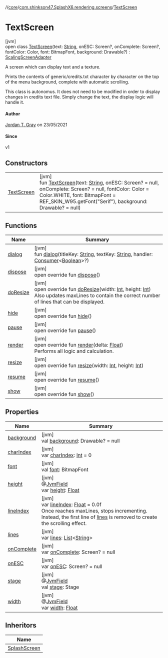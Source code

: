 //[core](../../../index.md)/[com.shinkson47.SplashX6.rendering.screens](../index.md)/[TextScreen](index.md)

# TextScreen

[jvm]\
open class [TextScreen](index.md)(text: [String](https://kotlinlang.org/api/latest/jvm/stdlib/kotlin/-string/index.html), onESC: Screen?, onComplete: Screen?, fontColor: Color, font: BitmapFont, background: Drawable?) : [ScalingScreenAdapter](../../com.shinkson47.SplashX6.rendering.ui/-scaling-screen-adapter/index.md)

A screen which can display text and a texture.

Prints the contents of generic/credits.txt character by character on the top of the menu background, complete with automatic scrolling.

This class is autonomus. It does not need to be modified in order to display changes in credits text file. Simply change the text, the display logic will handle it.

#### Author

[Jordan T. Gray](https://www.shinkson47.in) on 23/05/2021

#### Since

v1

## Constructors

| | |
|---|---|
| [TextScreen](-text-screen.md) | [jvm]<br>fun [TextScreen](-text-screen.md)(text: [String](https://kotlinlang.org/api/latest/jvm/stdlib/kotlin/-string/index.html), onESC: Screen? = null, onComplete: Screen? = null, fontColor: Color = Color.WHITE, font: BitmapFont = REF_SKIN_W95.getFont("Serif"), background: Drawable? = null) |

## Functions

| Name | Summary |
|---|---|
| [dialog](../../com.shinkson47.SplashX6.rendering.ui/-scaling-screen-adapter/dialog.md) | [jvm]<br>fun [dialog](../../com.shinkson47.SplashX6.rendering.ui/-scaling-screen-adapter/dialog.md)(titleKey: [String](https://kotlinlang.org/api/latest/jvm/stdlib/kotlin/-string/index.html), textKey: [String](https://kotlinlang.org/api/latest/jvm/stdlib/kotlin/-string/index.html), handler: [Consumer](https://docs.oracle.com/javase/8/docs/api/java/util/function/Consumer.html)&lt;[Boolean](https://kotlinlang.org/api/latest/jvm/stdlib/kotlin/-boolean/index.html)&gt;?) |
| [dispose](../../com.shinkson47.SplashX6.rendering.screens.game/-game-screen/index.md#2084822502%2FFunctions%2F971615585) | [jvm]<br>open override fun [dispose](../../com.shinkson47.SplashX6.rendering.screens.game/-game-screen/index.md#2084822502%2FFunctions%2F971615585)() |
| [doResize](do-resize.md) | [jvm]<br>open override fun [doResize](do-resize.md)(width: [Int](https://kotlinlang.org/api/latest/jvm/stdlib/kotlin/-int/index.html), height: [Int](https://kotlinlang.org/api/latest/jvm/stdlib/kotlin/-int/index.html))<br>Also updates maxLines to contain the correct number of lines that can be displayed. |
| [hide](../../com.shinkson47.SplashX6.rendering.screens.game/-game-screen/index.md#1075297875%2FFunctions%2F971615585) | [jvm]<br>open override fun [hide](../../com.shinkson47.SplashX6.rendering.screens.game/-game-screen/index.md#1075297875%2FFunctions%2F971615585)() |
| [pause](../../com.shinkson47.SplashX6.rendering.screens.game/-game-screen/index.md#-510703633%2FFunctions%2F971615585) | [jvm]<br>open override fun [pause](../../com.shinkson47.SplashX6.rendering.screens.game/-game-screen/index.md#-510703633%2FFunctions%2F971615585)() |
| [render](render.md) | [jvm]<br>open override fun [render](render.md)(delta: [Float](https://kotlinlang.org/api/latest/jvm/stdlib/kotlin/-float/index.html))<br>Performs all logic and calculation. |
| [resize](../../com.shinkson47.SplashX6.rendering.ui/-scaling-screen-adapter/resize.md) | [jvm]<br>open override fun [resize](../../com.shinkson47.SplashX6.rendering.ui/-scaling-screen-adapter/resize.md)(width: [Int](https://kotlinlang.org/api/latest/jvm/stdlib/kotlin/-int/index.html), height: [Int](https://kotlinlang.org/api/latest/jvm/stdlib/kotlin/-int/index.html)) |
| [resume](../../com.shinkson47.SplashX6.rendering.screens.game/-game-screen/index.md#434199496%2FFunctions%2F971615585) | [jvm]<br>open override fun [resume](../../com.shinkson47.SplashX6.rendering.screens.game/-game-screen/index.md#434199496%2FFunctions%2F971615585)() |
| [show](show.md) | [jvm]<br>open override fun [show](show.md)() |

## Properties

| Name | Summary |
|---|---|
| [background](background.md) | [jvm]<br>val [background](background.md): Drawable? = null |
| [charIndex](char-index.md) | [jvm]<br>var [charIndex](char-index.md): [Int](https://kotlinlang.org/api/latest/jvm/stdlib/kotlin/-int/index.html) = 0 |
| [font](font.md) | [jvm]<br>val [font](font.md): BitmapFont |
| [height](../../com.shinkson47.SplashX6.rendering.ui/-scaling-screen-adapter/height.md) | [jvm]<br>@[JvmField](https://kotlinlang.org/api/latest/jvm/stdlib/kotlin.jvm/-jvm-field/index.html)<br>var [height](../../com.shinkson47.SplashX6.rendering.ui/-scaling-screen-adapter/height.md): [Float](https://kotlinlang.org/api/latest/jvm/stdlib/kotlin/-float/index.html) |
| [lineIndex](line-index.md) | [jvm]<br>var [lineIndex](line-index.md): [Float](https://kotlinlang.org/api/latest/jvm/stdlib/kotlin/-float/index.html) = 0.0f<br>Once reaches maxLines, stops incrementing. Instead, the first line of [lines](https://kotlinlang.org/api/latest/jvm/stdlib/kotlin.text/index.html) is removed to create the scrolling effect. |
| [lines](lines.md) | [jvm]<br>var [lines](lines.md): [List](https://kotlinlang.org/api/latest/jvm/stdlib/kotlin.collections/-list/index.html)&lt;[String](https://kotlinlang.org/api/latest/jvm/stdlib/kotlin/-string/index.html)&gt; |
| [onComplete](on-complete.md) | [jvm]<br>var [onComplete](on-complete.md): Screen? = null |
| [onESC](on-e-s-c.md) | [jvm]<br>var [onESC](on-e-s-c.md): Screen? = null |
| [stage](../../com.shinkson47.SplashX6.rendering.ui/-scaling-screen-adapter/stage.md) | [jvm]<br>@[JvmField](https://kotlinlang.org/api/latest/jvm/stdlib/kotlin.jvm/-jvm-field/index.html)<br>val [stage](../../com.shinkson47.SplashX6.rendering.ui/-scaling-screen-adapter/stage.md): Stage |
| [width](../../com.shinkson47.SplashX6.rendering.ui/-scaling-screen-adapter/width.md) | [jvm]<br>@[JvmField](https://kotlinlang.org/api/latest/jvm/stdlib/kotlin.jvm/-jvm-field/index.html)<br>var [width](../../com.shinkson47.SplashX6.rendering.ui/-scaling-screen-adapter/width.md): [Float](https://kotlinlang.org/api/latest/jvm/stdlib/kotlin/-float/index.html) |

## Inheritors

| Name |
|---|
| [SplashScreen](../-splash-screen/index.md) |
